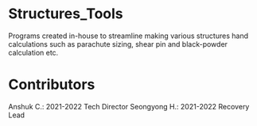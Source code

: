 # Structures_Tools
Programs created in-house to streamline making various structures hand calculations such as parachute sizing, shear pin and black-powder calculation etc.

# Contributors 
Anshuk C.: 2021-2022 Tech Director 
Seongyong H.: 2021-2022 Recovery Lead
